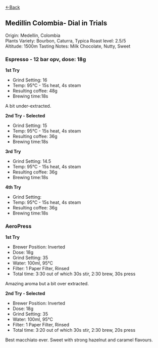 [<-Back](./)

## Medillin Colombia- Dial in Trials

Origin: Medellin, Colombia  
Plants Variety: Bourbon, Caturra, Typica 
Roast level: 2.5/5  
Altitude: 1500m
Tasting Notes: Milk Chocolate, Nutty, Sweet

### Espresso - 12 bar opv, dose: 18g⁠

**1st Try**

* Grind Setting: 16
* Temp: 95°C - 15s heat, 4s steam
* Resulting coffee: 48g
* Brewing time:18s

A bit under-extracted.

**2nd Try - Selected**

* Grind Setting: 15
* Temp: 95°C - 15s heat, 4s steam
* Resulting coffee: 36g
* Brewing time:18s


**3rd Try**

* Grind Setting: 14.5
* Temp: 95°C - 15s heat, 4s steam
* Resulting coffee: 36g
* Brewing time:18s

**4th Try**

* Grind Setting: 
* Temp: 95°C - 15s heat, 4s steam
* Resulting coffee: 36g
* Brewing time:18s

### AeroPress

**1st Try**

* Brewer Position: Inverted⁠
* Dose: 18g⁠
* Grind Setting: 35
* Water: 100ml, 95°C
* Filter: 1 Paper Filter, Rinsed⁠
* Total time: 3:30 out of which 30s stir, 2:30 brew, 30s press

Amazing aroma but a bit over extracted.

**2nd Try - Selected**

* Brewer Position: Inverted⁠
* Dose: 18g⁠
* Grind Setting: 35
* Water: 100ml, 95°C
* Filter: 1 Paper Filter, Rinsed⁠
* Total time: 3:20 out of which 30s stir, 2:30 brew, 20s press

Best macchiato ever. Sweet with strong hazelnut and caramel flavours.